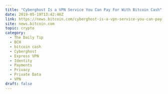```yaml
---
title: "Cyberghost Is a VPN Service You Can Pay For With Bitcoin Cash"
date: 2019-05-19T13:42:46Z
link: https://news.bitcoin.com/cyberghost-is-a-vpn-service-you-can-pay-for-with-bitcoin-cash/?utm_medium=RSS&utm_source=hune
site: news.bitcoin.com
topic: crypto
category:
  - The Daily Tip
  - BCH
  - bitcoin cash
  - Cyberghost
  - Express VPN
  - Identity
  - Payments
  - Privacy
  - Private Data
  - VPN
draft: false
---
```

